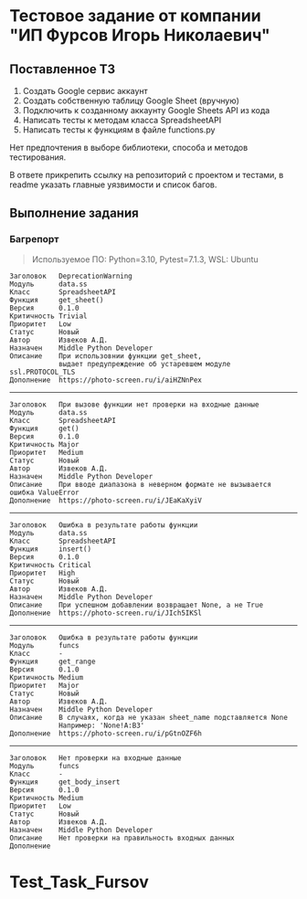 # Тестовое задание от компании "ИП Фурсов Игорь Николаевич"

## Поставленное ТЗ

1. Создать Google сервис аккаунт 
2. Создать собственную таблицу Google Sheet (вручную)
3. Подключить к созданному аккаунту Google Sheets API из кода
4. Написать тесты к методам класса SpreadsheetAPI
5. Написать тесты к функциям в файле functions.py

Нет предпочтения в выборе библиотеки, способа и методов тестирования.

В ответе прикрепить ссылку на репозиторий с проектом и тестами, в readme указать главные уязвимости и список багов.

## Выполнение задания

### Багрепорт


> Используемое ПО: Python=3.10, Pytest=7.1.3, WSL: Ubuntu



    Заголовок   DeprecationWarning
    Модуль      data.ss
    Класс       SpreadsheetAPI
    Функция     get_sheet()
    Версия      0.1.0
    Критичность Trivial
    Приоритет   Low
    Статус      Новый
    Автор       Извеков А.Д.
    Назначен    Middle Python Developer
    Описание    При использовнии функции get_sheet, 
                выдает предупреждение об устаревшем модуле ssl.PROTOCOL_TLS
    Дополнение  https://photo-screen.ru/i/aiHZNnPex

---

    Заголовок   При вызове функции нет проверки на входные данные
    Модуль      data.ss
    Класс       SpreadsheetAPI
    Функция     get()
    Версия      0.1.0
    Критичность Major
    Приоритет   Medium
    Статус      Новый
    Автор       Извеков А.Д.
    Назначен    Middle Python Developer
    Описание    При вводе диапазона в неверном формате не вызывается ошибка ValueError
    Дополнение  https://photo-screen.ru/i/JEaKaXyiV

---

    Заголовок   Ошибка в результате работы функции
    Модуль      data.ss
    Класс       SpreadsheetAPI
    Функция     insert()
    Версия      0.1.0
    Критичность Critical
    Приоритет   High
    Статус      Новый
    Автор       Извеков А.Д.
    Назначен    Middle Python Developer
    Описание    При успешном добавлении возвращает None, а не True
    Дополнение  https://photo-screen.ru/i/JIch5IKSl

---

    Заголовок   Ошибка в результате работы функции
    Модуль      funcs
    Класс       -
    Функция     get_range
    Версия      0.1.0
    Критичность Medium
    Приоритет   Major
    Статус      Новый
    Автор       Извеков А.Д.
    Назначен    Middle Python Developer
    Описание    В случаях, когда не указан sheet_name подставляется None
                Например: 'None!A:B3'
    Дополнение  https://photo-screen.ru/i/pGtnOZF6h


---

    Заголовок   Нет проверки на входные данные
    Модуль      funcs
    Класс       -
    Функция     get_body_insert
    Версия      0.1.0
    Критичность Medium
    Приоритет   Low
    Статус      Новый
    Автор       Извеков А.Д.
    Назначен    Middle Python Developer
    Описание    Нет проверки на правильность входных данных
    Дополнение  

# Test_Task_Fursov
